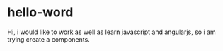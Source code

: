 # hello-word

Hi, i would like to work as well as learn javascript and angularjs, so i am trying  create a components.
